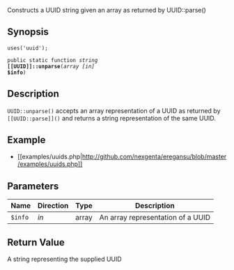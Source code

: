 Constructs a UUID string given an array as returned by UUID::parse()

## Synopsis

<code>uses('uuid');</code>

<code>public static function <i>string</i> <b>[[UUID]]::unparse</b>(<i>array</i> <i>[in]</i> <b>$info</b>)</code>

## Description

`UUID::unparse()` accepts an array representation of a UUID as returned by `[[UUID::parse]]()` and returns a string representation of the same UUID.

## Example

* [[examples/uuids.php|http://github.com/nexgenta/eregansu/blob/master/examples/uuids.php]]

## Parameters

<table>
  <thead>
    <tr>
      <th>Name</th>
      <th>Direction</th>
      <th>Type</th>
      <th>Description</th>
    </tr>
  </thead>
  <tbody>
    <tr>
      <td><code>$info</code>
      <td><i>in</i></td>
      <td>array</td>
      <td>
An array representation of a UUID
      </td>
    </tr>
  </tbody>
</table>

## Return Value

A string representing the supplied UUID

